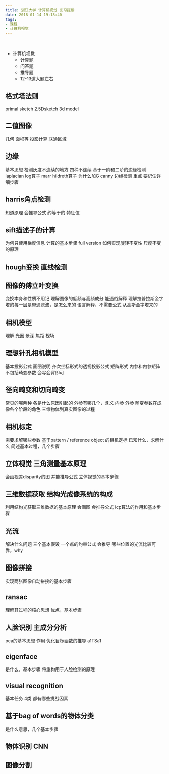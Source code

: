 ```yaml
---
title: 浙江大学 计算机视觉 复习提纲
date: 2018-01-14 19:18:40
tags:
- 课程
- 计算机视觉
---
```


﻿

- 计算机视觉
  - 计算题
  - 问答题
  - 推导题
  - 12-13道大题左右

<!-- more -->

## 格式塔法则
primal sketch
2.5Dsketch
3d model

## 二值图像
几何 面积等
投影计算
联通区域

## 边缘
基本思想 检测灰度不连续的地方
四种不连续
基于一阶和二阶的边缘检测
laplacian log算子
marr hildreth算子 为什么加G
canny 边缘检测 重点 要记住详细步骤

## harris角点检测
知道原理
会推导公式 约等于的 特征值

## sift描述子的计算
为何只使用梯度信息
计算的基本步骤 full version
如何实现旋转不变性
尺度不变的原理

## hough变换 直线检测

## 图像的傅立叶变换
变换本身和性质不用记
理解图像的低频与高频成分 能通俗解释
理解拉普拉斯金字塔的每一层是带通滤波，是怎么来的
语言解释，不需要公式
从高斯金字塔来的

## 相机模型
理解 光圈 景深 焦距 视场

## 理想针孔相机模型
基本投影公式 画图说明 齐次坐标形式的透视投影公式 矩阵形式
内参和内参矩阵 不包括畸变参数 会写会背即可

## 径向畸变和切向畸变
常见的哪两种 各是什么原因引起的
外参有哪几个，含义
内参 外参 畸变参数在成像各个阶段的角色
三维物体到真实图像的过程

## 相机标定
需要求解哪些参数
基于pattern / reference object 的相机定标
已知什么，求解什么
简述基本过程，几个步骤

## 立体视觉 三角测量基本原理
会画视差disparity的图 并能推导公式
立体视觉的基本步骤

## 三维数据获取 结构光成像系统的构成
利用结构光获取三维数据的基本原理
会画图 会推导公式
icp算法的作用和基本步骤

## 光流
解决什么问题
三个基本假设
一个点的约束公式 会推导
哪些位置的光流比较可靠，why

## 图像拼接
实现两张图像自动拼接的基本步骤

## ransac
理解其过程的核心思想
优点，基本步骤

## 人脸识别 主成分分析
pca的基本思想 作用
优化目标函数的推导
a1TSa1

## eigenface
是什么，基本步骤
将重构用于人脸检测的原理

## visual recognition
基本任务 4类
都有哪些挑战因素

## 基于bag of words的物体分类
是什么意思，几个基本步骤

## 物体识别 CNN

## 图像分割